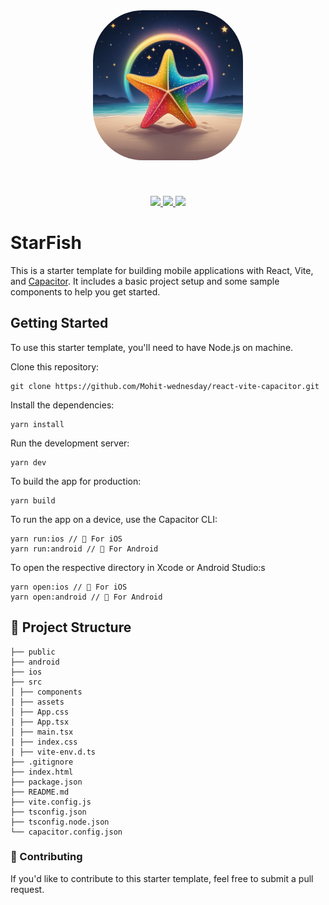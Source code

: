<br/>
<div align="center"><h1><img style="border-radius: 5rem; width: 15rem; height: 15rem;" src="logo.png" alt="Logo" /></h1></div>
<br/>
<p align="center">
  <a href="https://github.com/Chandima-Prabhath/StarFish">
  <img src="https://img.shields.io/maintenance/yes/2025?style=flat-square" />
  </a>
  <a href="https://github.com/Chandima-Prabhath/StarFish/actions/workflows/android-release.yml">
<img src="https://img.shields.io/github/actions/workflow/status/Chandima-Prabhath/StarFish/android-release.yml?branch=main&style=flat-square&label=Android%20Release" />
  </a>
  <a href="https://github.com/Chandima-Prabhath/StarFish">
  <img src="https://img.shields.io/github/license/Chandima-Prabhath/StarFish?style=flat-square" />
  </a>
</p>

# StarFish

This is a starter template for building mobile applications with React, Vite, and [Capacitor](https://capacitorjs.com). It includes a basic project setup and some sample components to help you get started.

## Getting Started

To use this starter template, you'll need to have Node.js on machine.

Clone this repository:

```
git clone https://github.com/Mohit-wednesday/react-vite-capacitor.git

```

Install the dependencies:

```
yarn install
```

Run the development server:

```
yarn dev
```

To build the app for production:

```
yarn build
```

To run the app on a device, use the Capacitor CLI:

```
yarn run:ios // 🍎 For iOS
yarn run:android // 🤖 For Android

```

To open the respective directory in Xcode or Android Studio:s

```
yarn open:ios // 🍎 For iOS
yarn open:android // 🤖 For Android
```

## 📁 Project Structure

```
├── public
├── android
├── ios
├── src
│ ├── components
| ├── assets
│ ├── App.css
| ├── App.tsx
│ ├── main.tsx
| ├── index.css
| ├── vite-env.d.ts
├── .gitignore
├── index.html
├── package.json
├── README.md
├── vite.config.js
├── tsconfig.json
├── tsconfig.node.json
└── capacitor.config.json
```

### 👥 Contributing

If you'd like to contribute to this starter template, feel free to submit a pull request.
